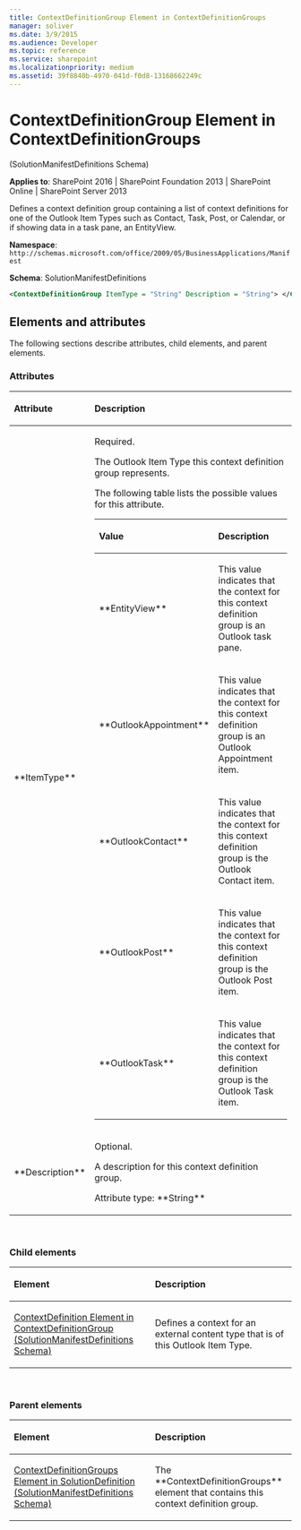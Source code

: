```yaml
---
title: ContextDefinitionGroup Element in ContextDefinitionGroups
manager: soliver
ms.date: 3/9/2015
ms.audience: Developer
ms.topic: reference
ms.service: sharepoint
ms.localizationpriority: medium
ms.assetid: 39f8840b-4970-041d-f0d8-13168662249c
---
```


# ContextDefinitionGroup Element in ContextDefinitionGroups 

(SolutionManifestDefinitions Schema)

**Applies to**: SharePoint 2016 | SharePoint Foundation 2013 | SharePoint Online | SharePoint Server 2013

Defines a context definition group containing a list of context definitions for one of the Outlook Item Types such as Contact, Task, Post, or Calendar, or if showing data in a task pane, an EntityView.

**Namespace**: `http://schemas.microsoft.com/office/2009/05/BusinessApplications/Manifest`

**Schema**: SolutionManifestDefinitions

```XML
<ContextDefinitionGroup ItemType = "String" Description = "String"> </ContextDefinitionGroup>
```

## Elements and attributes

The following sections describe attributes, child elements, and parent elements.

### Attributes

<table>
<colgroup>
<col width="20%" />
<col width="80%" />
</colgroup>
<thead>
<tr class="header">
<th align="left"><p>Attribute</p></th>
<th align="left"><p>Description</p></th>
</tr>
</thead>
<tbody>
<tr class="odd">
<td align="left"><p>**ItemType**</p></td>
<td align="left"><p>Required.</p>
<p>The Outlook Item Type this context definition group represents.</p>
<p>The following table lists the possible values for this attribute.</p>
<div class="tableSection">
<table>
<colgroup>
<col width="40%" />
<col width="60%" />
</colgroup>
<thead>
<tr class="header">
<th align="left"><p>Value</p></th>
<th align="left"><p>Description</p></th>
</tr>
</thead>
<tbody>
<tr class="odd">
<td align="left"><p>**EntityView**</p></td>
<td align="left"><p>This value indicates that the context for this context definition group is an Outlook task pane.</p></td>
</tr>
<tr class="even">
<td align="left"><p>**OutlookAppointment**</p></td>
<td align="left"><p>This value indicates that the context for this context definition group is an Outlook Appointment item.</p></td>
</tr>
<tr class="odd">
<td align="left"><p>**OutlookContact**</p></td>
<td align="left"><p>This value indicates that the context for this context definition group is the Outlook Contact item.</p></td>
</tr>
<tr class="even">
<td align="left"><p>**OutlookPost**</p></td>
<td align="left"><p>This value indicates that the context for this context definition group is the Outlook Post item.</p></td>
</tr>
<tr class="odd">
<td align="left"><p>**OutlookTask**</p></td>
<td align="left"><p>This value indicates that the context for this context definition group is the Outlook Task item.</p></td>
</tr>
</tbody>
</table>
</div></td>
</tr>
<tr class="even">
<td align="left"><p>**Description**</p></td>
<td align="left"><p>Optional.</p>
<p>A description for this context definition group.</p>
<p>Attribute type: **String**</p></td>
</tr>
</tbody>
</table>

<br/>

### Child elements

<table>
<colgroup>
<col width="50%" />
<col width="50%" />
</colgroup>
<thead>
<tr class="header">
<th align="left"><p>Element</p></th>
<th align="left"><p>Description</p></th>
</tr>
</thead>
<tbody>
<tr class="odd">
<td align="left"><p><span sdata="link"><a href="contextdefinition-element-in-contextdefinitiongroup-solutionmanifestdefinitions.md">ContextDefinition Element in ContextDefinitionGroup (SolutionManifestDefinitions Schema)</a></span></p></td>
<td align="left"><p>Defines a context for an external content type that is of this Outlook Item Type.</p></td>
</tr>
</tbody>
</table>

<br/>

### Parent elements

<table>
<colgroup>
<col width="50%" />
<col width="50%" />
</colgroup>
<thead>
<tr class="header">
<th align="left"><p>Element</p></th>
<th align="left"><p>Description</p></th>
</tr>
</thead>
<tbody>
<tr class="odd">
<td align="left"><p><span sdata="link"><a href="contextdefinitiongroups-element-in-solutiondefinition-solutionmanifestdefinition.md">ContextDefinitionGroups Element in SolutionDefinition (SolutionManifestDefinitions Schema)</a></span></p></td>
<td align="left"><p>The **ContextDefinitionGroups** element that contains this context definition group.</p></td>
</tr>
</tbody>
</table>

<br/>

<br/>








